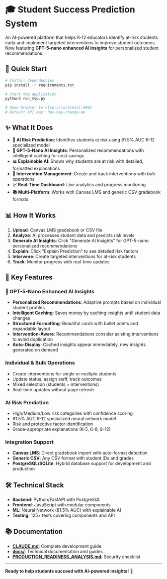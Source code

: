 # 🎓 Student Success Prediction System

An AI-powered platform that helps K-12 educators identify at-risk students early and implement targeted interventions to improve student outcomes. Now featuring **GPT-5-nano enhanced AI insights** for personalized student recommendations.

## 🚀 Quick Start

```bash
# Install dependencies
pip install -r requirements.txt

# Start the application
python3 run_mvp.py

# Open browser to http://localhost:8001
# Default API key: dev-key-change-me
```

## ✨ What It Does

- **🤖 AI Risk Prediction**: Identifies students at risk using 81.5% AUC K-12 specialized model
- **🧠 GPT-5-Nano AI Insights**: Personalized recommendations with intelligent caching for cost savings
- **📊 Explainable AI**: Shows why students are at risk with detailed, formatted explanations
- **🎯 Intervention Management**: Create and track interventions with bulk operations
- **📈 Real-Time Dashboard**: Live analytics and progress monitoring
- **📚 Multi-Platform**: Works with Canvas LMS and generic CSV gradebook formats

## 📊 How It Works

1. **Upload**: Canvas LMS gradebook or CSV file
2. **Analyze**: AI processes student data and predicts risk levels  
3. **Generate AI Insights**: Click "Generate AI Insights" for GPT-5-nano personalized recommendations
4. **Explain**: Click "Explain Prediction" to see detailed risk factors
5. **Intervene**: Create targeted interventions for at-risk students
6. **Track**: Monitor progress with real-time updates

## 🎯 Key Features

### 🧠 GPT-5-Nano Enhanced AI Insights
- **Personalized Recommendations**: Adaptive prompts based on individual student profiles
- **Intelligent Caching**: Saves money by caching insights until student data changes
- **Structured Formatting**: Beautiful cards with bullet points and expandable layout
- **Intervention-Aware**: Recommendations consider existing interventions to avoid duplication
- **Auto-Display**: Cached insights appear immediately, new insights generated on demand

### Individual & Bulk Operations  
- Create interventions for single or multiple students
- Update status, assign staff, track outcomes
- Mixed selection (students + interventions)
- Real-time updates without page refresh

### AI Risk Prediction
- High/Medium/Low risk categories with confidence scoring
- 81.5% AUC K-12 specialized neural network model
- Risk and protective factor identification
- Grade-appropriate explanations (K-5, 6-8, 9-12)

### Integration Support
- **Canvas LMS**: Direct gradebook import with auto-format detection
- **Generic CSV**: Any CSV format with student IDs and grades
- **PostgreSQL/SQLite**: Hybrid database support for development and production

## 🛠️ Technical Stack

- **Backend**: Python/FastAPI with PostgreSQL
- **Frontend**: JavaScript with modular components
- **ML**: Neural Network (81.5% AUC) with explainable AI
- **Testing**: 125+ tests covering components and API

## 📚 Documentation

- **[CLAUDE.md](CLAUDE.md)**: Complete development guide
- **[docs/](docs/)**: Technical documentation and guides
- **[PRODUCTION_READINESS_ANALYSIS.md](PRODUCTION_READINESS_ANALYSIS.md)**: Security checklist

---

**Ready to help students succeed with AI-powered insights!** 🎯